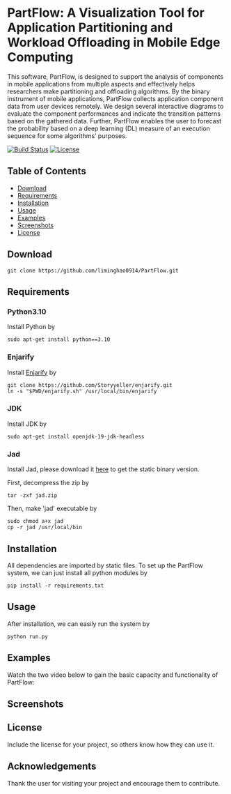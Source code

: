 # PartFlow: A Visualization Tool for Application Partitioning and Workload Offloading in Mobile Edge Computing
This software, PartFlow, is designed to support the analysis of components in mobile applications from multiple aspects and effectively helps researchers make partitioning and offloading algorithms. By the binary instrument of mobile applications, PartFlow collects application component data from user devices remotely. We design several interactive diagrams to evaluate the component performances and indicate the transition patterns based on the gathered data. Further, PartFlow enables the user to forecast the probability based on a deep learning (DL) measure of an execution sequence for some algorithms’ purposes. 

[![Build Status](https://travis-ci.com/username/project-title.svg?branch=master)](https://travis-ci.com/username/project-title)
[![License](http://img.shields.io/:license-mit-blue.svg)](https://github.com/liminghao0914/PartFlow/blob/master/LICENSE)

## Table of Contents
- [Download](#download)
- [Requirements](#requirements)
- [Installation](#installation)
- [Usage](#usage)
- [Examples](#examples)
- [Screenshots](#screenshots)
- [License](#license)

## Download
    git clone https://github.com/liminghao0914/PartFlow.git

## Requirements
### Python3.10
Install Python by

    sudo apt-get install python==3.10

### Enjarify
Install [Enjarify](https://github.com/Storyyeller/enjarify) by

    git clone https://github.com/Storyyeller/enjarify.git
    ln -s "$PWD/enjarify.sh" /usr/local/bin/enjarify

### JDK
Install JDK by

    sudo apt-get install openjdk-19-jdk-headless

### Jad
Install Jad, please download it [here](http://www.javadecompilers.com/jad) to get the static binary version. 

First, decompress the zip by

    tar -zxf jad.zip

Then, make 'jad' executable by

    sudo chmod a+x jad
    cp -r jad /usr/local/bin

## Installation
All dependencies are imported by static files. To set up the PartFlow system, we can just install all python modules by

    pip install -r requirements.txt

## Usage
After installation, we can easily run the system by

    python run.py
    
## Examples
Watch the two video below to gain the basic capacity and functionality of PartFlow:

## Screenshots

## License
Include the license for your project, so others know how they can use it.

## Acknowledgements
Thank the user for visiting your project and encourage them to contribute.
